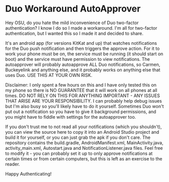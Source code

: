 # Duo Workaround AutoApprover
Hey OSU, do you hate the mild inconvenience of Duo two-factor authentication? I know I do so I made a workaround. I'm all for two-factor authentication, but I wanted this so I made it and decided to share.

It's an android app (for versions KitKat and up) that watches notifications for the Duo push notification and then triggers the approve action. For it to work your phone must be on, the service must be running (it should start on boot) and the service must have permission to view notifications. The autoapprover will probably autoapprove ALL Duo notifications, so Carmen, Buckeyelink and anything else, and it probably works on anything else that uses Duo. USE THIS AT YOUR OWN RISK.

Disclaimer: I only spent a few hours on this and I have only tested this on my phone so there is NO GUARANTEE that it will work on all phones at all times. DO NOT RELY ON THIS FOR ANYTHING IMPORTANT - ANY ISSUES THAT ARISE ARE YOUR RESPONSIBILITY. I can probably help debug issues but I'm also busy so you'll likely have to do it yourself. Sometimes Duo won't put out a notification so you have to give it background permissions, and you might have to fiddle with settings for the autoapprover too.

If you don't trust me to not read all your notifications (which you shouldn't), you can view the source here to copy it into an Android Studio project and build it for yourself, or you can just grab the apk if you don't care. The repository contains the build.gradle, AndroidManifest.xml, MainActivity.java, activity_main.xml, Autostart.java and NotificationListener.java files. Feel free to modify it - you can probably set it up to only approve notifications at certain times or from certain computers, but this is left as an exercise to the reader.

Happy Authenticating!
